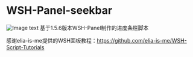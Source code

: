 # WSH-Panel-seekbar
![Image text](https://github.com/Milled/WSH-Panel-seekbar/blob/master/img/seekbar.png)
基于1.5.6版本WSH-Panel制作的进度条栏脚本

感谢elia-is-me提供的WSH面板教程：https://github.com/elia-is-me/WSH-Script-Tutorials
